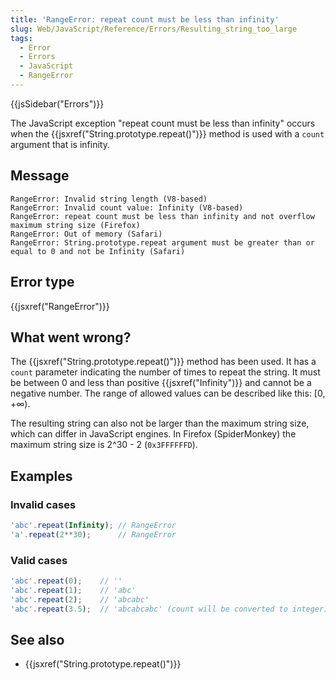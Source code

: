 ```yaml
---
title: 'RangeError: repeat count must be less than infinity'
slug: Web/JavaScript/Reference/Errors/Resulting_string_too_large
tags:
  - Error
  - Errors
  - JavaScript
  - RangeError
---
```

{{jsSidebar("Errors")}}

The JavaScript exception "repeat count must be less than infinity" occurs when the
{{jsxref("String.prototype.repeat()")}} method is used with a `count`
argument that is infinity.

## Message

```
RangeError: Invalid string length (V8-based)
RangeError: Invalid count value: Infinity (V8-based)
RangeError: repeat count must be less than infinity and not overflow maximum string size (Firefox)
RangeError: Out of memory (Safari)
RangeError: String.prototype.repeat argument must be greater than or equal to 0 and not be Infinity (Safari)
```

## Error type

{{jsxref("RangeError")}}

## What went wrong?

The {{jsxref("String.prototype.repeat()")}} method has been used. It has a
`count` parameter indicating the number of times to repeat the string. It
must be between 0 and less than positive {{jsxref("Infinity")}} and cannot be a negative
number. The range of allowed values can be described like this: \[0, +∞).

The resulting string can also not be larger than the maximum string size, which can
differ in JavaScript engines. In Firefox (SpiderMonkey) the maximum string size is
2^30 - 2 (`0x3FFFFFFD`).

## Examples

### Invalid cases

```js example-bad
'abc'.repeat(Infinity); // RangeError
'a'.repeat(2**30);      // RangeError
```

### Valid cases

```js example-good
'abc'.repeat(0);    // ''
'abc'.repeat(1);    // 'abc'
'abc'.repeat(2);    // 'abcabc'
'abc'.repeat(3.5);  // 'abcabcabc' (count will be converted to integer)
```

## See also

- {{jsxref("String.prototype.repeat()")}}
